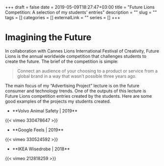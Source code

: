 +++ 
draft = false
date = 2019-05-09T18:27:47+03:00
title = "Future Lions Competition: A selection of my students' entries"
description = ""
slug = "" 
tags = []
categories = []
externalLink = ""
series = []
+++

# Imagining the Future
In collaboration with Cannes Lions International Festival of Creativity, Future Lions is the annual worldwide competition that challenges students to create the future. The brief of the competition is simple:

> Connect an audience of your choosing to a product or service from a global brand in a way that wasn’t possible three years ago.  

<p>The main focus of my “Advertising Project” lecture is on the future consumer and technology trends. One of the outputs of this lecture is Future Lions competition entries created by the students. Here are some good examples of the projects my students created.<p>

+ <p>**Volvo Animal Safety | 2019**
{{< vimeo 330478647 >}}
+ <p>**Google Feels | 2019**
{{< vimeo 330524592 >}}
+ <p>**IKEA Wisedrobe | 2018**
{{< vimeo 212818259 >}}
